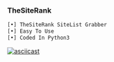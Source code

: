 ### TheSiteRank
```python
[•] TheSiteRank SiteList Grabber
[•] Easy To Use
[•] Coded In Python3
```

[![asciicast](https://asciinema.org/a/79jp495ztST7wv5EOiF5wKgnH.svg)](https://asciinema.org/a/79jp495ztST7wv5EOiF5wKgnH)

